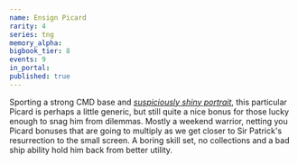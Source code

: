 ```yaml
---
name: Ensign Picard
rarity: 4
series: tng
memory_alpha:
bigbook_tier: 8
events: 9
in_portal:
published: true
---
```


Sporting a strong CMD base and [_suspiciously shiny portrait_](https://www.youtube.com/watch?v=f9HCzAXoDI8), this particular Picard is perhaps a little generic, but still quite a nice bonus for those lucky enough to snag him from dilemmas. Mostly a weekend warrior, netting you Picard bonuses that are going to multiply as we get closer to Sir Patrick's resurrection to the small screen. A boring skill set, no collections and a bad ship ability hold him back from better utility.
